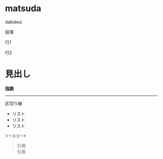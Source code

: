 # matsuda
dabidesi

段落

行1

行2

 # 見出し

__強調__

---
区切り線

 * リスト
 * リスト
 * リスト

`ソースコード`

>引用  
>引用  
